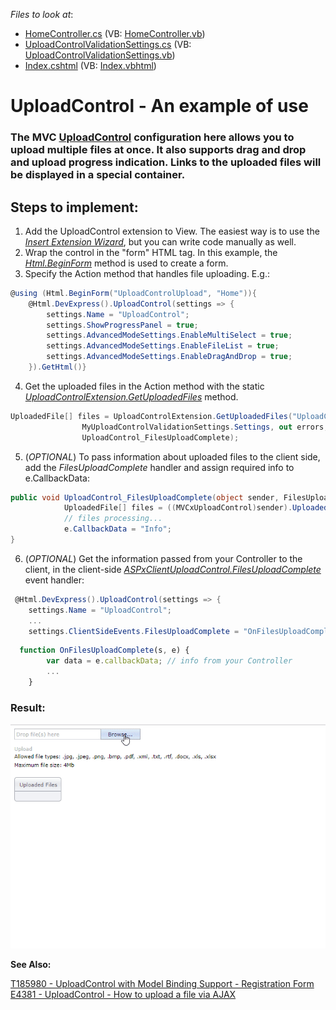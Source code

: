 <!-- default file list -->
*Files to look at*:

* [HomeController.cs](./CS/UploadControlExample/Controllers/HomeController.cs) (VB: [HomeController.vb](./VB/UploadControlExample/Controllers/HomeController.vb))
* [UploadControlValidationSettings.cs](./CS/UploadControlExample/Models/UploadControlValidationSettings.cs) (VB: [UploadControlValidationSettings.vb](./VB/UploadControlExample/Models/UploadControlValidationSettings.vb))
* [Index.cshtml](./CS/UploadControlExample/Views/Home/Index.cshtml) (VB: [Index.vbhtml](./VB/UploadControlExample/Views/Home/Index.vbhtml))
<!-- default file list end -->
# UploadControl - An example of use

### The MVC [UploadControl](https://documentation.devexpress.com/AspNet/9002/ASP-NET-MVC-Extensions/File-Management/File-Upload/Overview/Overview-UploadControl) configuration here allows you to upload multiple files at once. It also supports drag and drop and upload progress indication. Links to the uploaded files will be displayed in a special container.

## Steps to implement:
1. Add the UploadControl extension to View. The easiest way is to use the [*Insert Extension Wizard*](https://documentation.devexpress.com/AspNet/14551/What-s-Installed/Visual-Studio-Integration/Insert-MVC-Extension-Wizard/Insert-DevExpress-MVC-Extension-Wizard), but you can write code manually as well.
2. Wrap the control in the "form" HTML tag. In this example, the [*Html.BeginForm*](https://docs.microsoft.com/en-us/dotnet/api/system.web.mvc.html.formextensions.beginform?view=aspnet-mvc-5.2) method is used to create a form.
3. Specify the Action method that handles file uploading. E.g.:
```cs
@using (Html.BeginForm("UploadControlUpload", "Home")){
    @Html.DevExpress().UploadControl(settings => {
        settings.Name = "UploadControl";
        settings.ShowProgressPanel = true;
        settings.AdvancedModeSettings.EnableMultiSelect = true;
        settings.AdvancedModeSettings.EnableFileList = true;
        settings.AdvancedModeSettings.EnableDragAndDrop = true;
    }).GetHtml()}
```
4. Get the uploaded files in the Action method with the static [*UploadControlExtension.GetUploadedFiles*](https://documentation.devexpress.com/AspNet/DevExpress.Web.Mvc.UploadControlExtension.GetUploadedFiles.overloads) method.
```cs
UploadedFile[] files = UploadControlExtension.GetUploadedFiles("UploadControl",
                MyUploadControlValidationSettings.Settings, out errors, (s, e) => { },
                UploadControl_FilesUploadComplete);
```
5. (*OPTIONAL*) To pass information about uploaded files to the client side, add the *FilesUploadComplete* handler and assign required info to e.CallbackData:
```cs
public void UploadControl_FilesUploadComplete(object sender, FilesUploadCompleteEventArgs e) {
            UploadedFile[] files = ((MVCxUploadControl)sender).UploadedFiles;
            // files processing...
            e.CallbackData = "Info";
}

```
6. (*OPTIONAL*) Get the information passed from your Controller to the client, in the client-side [*ASPxClientUploadControl.FilesUploadComplete*](https://documentation.devexpress.com/AspNet/DevExpress.Web.Scripts.ASPxClientUploadControl.FilesUploadComplete.event) event handler:
```cs
 @Html.DevExpress().UploadControl(settings => {
    settings.Name = "UploadControl";
    ...
    settings.ClientSideEvents.FilesUploadComplete = "OnFilesUploadComplete";}).GetHtml()
```
```js
  function OnFilesUploadComplete(s, e) {
        var data = e.callbackData; // info from your Controller
        ...      
    }
```
### Result:

![upload control](./images/uploadControl.gif "UploadControl")

**See Also:**

<a href="https://www.devexpress.com/Support/Center/p/T185980">T185980 - UploadControl with Model Binding Support - Registration Form</a> <br /><a href="https://www.devexpress.com/Support/Center/p/E4381">E4381 - UploadControl - How to upload a file via AJAX</a> 
